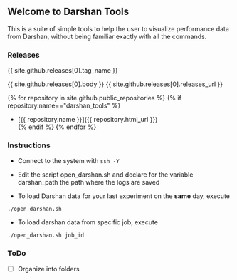 ## Welcome to Darshan Tools

This is a suite of simple tools to help the user to visualize performance data from Darshan, without being familiar exactly with all the commands.

### Releases
{{ site.github.releases[0].tag_name }}

{{ site.github.releases[0].body }}
{{ site.github.releases[0].releases_url }}

{% for repository in site.github.public_repositories %}
   {% if repository.name=="darshan_tools" %}
  * [{{ repository.name }}]({{ repository.html_url }})  
   {% endif %}
{% endfor %}

### Instructions

* Connect to the system with ```ssh -Y```
* Edit the script open_darshan.sh and declare for the variable darshan_path the path where the logs are saved

* To load Darshan data for your last experiment on the **same** day, execute 

```
./open_darshan.sh
```
* To load darshan data from specific job, execute 

```
./open_darshan.sh job_id
```

### ToDo

- [ ] Organize into folders

